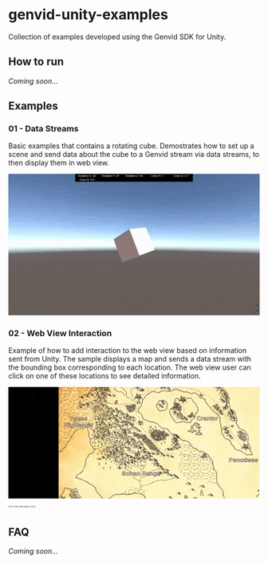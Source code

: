 # genvid-unity-examples
Collection of examples developed using the Genvid SDK for Unity.

## How to run
*Coming soon...*

## Examples
### 01 - Data Streams 
Basic examples that contains a rotating cube. Demostrates how to set up a scene and send data about the cube to a Genvid stream via data streams, to then display them in web view.

![Data Stream example](./img/01.gif)

### 02 - Web View Interaction
Example of how to add interaction to the web view based on information sent from Unity. The sample displays a map and sends a data stream with the bounding box corresponding to each location. The web view user can click on one of these locations to see detailed information.

![Web view interaction example](./img/02.gif)

## FAQ
*Coming soon...*
